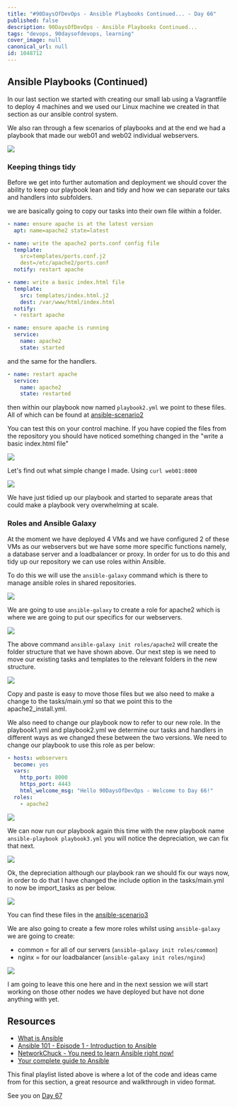 ```yaml
---
title: "#90DaysOfDevOps - Ansible Playbooks Continued... - Day 66"
published: false
description: 90DaysOfDevOps - Ansible Playbooks Continued...
tags: "devops, 90daysofdevops, learning"
cover_image: null
canonical_url: null
id: 1048712
---
```


## Ansible Playbooks (Continued)

In our last section we started with creating our small lab using a Vagrantfile to deploy 4 machines and we used our Linux machine we created in that section as our ansible control system.

We also ran through a few scenarios of playbooks and at the end we had a playbook that made our web01 and web02 individual webservers.

![](Images/Day66_config1.png)

### Keeping things tidy

Before we get into further automation and deployment we should cover the ability to keep our playbook lean and tidy and how we can separate our taks and handlers into subfolders.

we are basically going to copy our tasks into their own file within a folder.

```Yaml
- name: ensure apache is at the latest version
  apt: name=apache2 state=latest

- name: write the apache2 ports.conf config file
  template:
    src=templates/ports.conf.j2
    dest=/etc/apache2/ports.conf
  notify: restart apache

- name: write a basic index.html file
  template:
    src: templates/index.html.j2
    dest: /var/www/html/index.html
  notify:
  - restart apache

- name: ensure apache is running
  service:
    name: apache2
    state: started
```

and the same for the handlers.

```Yaml
- name: restart apache
  service:
    name: apache2
    state: restarted
```

then within our playbook now named `playbook2.yml` we point to these files. All of which can be found at [ansible-scenario2](Days/../Configmgmt/ansible-scenario2/)

You can test this on your control machine. If you have copied the files from the repository you should have noticed something changed in the "write a basic index.html file"

![](Images/Day66_config2.png)

Let's find out what simple change I made. Using `curl web01:8000`

![](Images/Day66_config3.png)

We have just tidied up our playbook and started to separate areas that could make a playbook very overwhelming at scale.

### Roles and Ansible Galaxy

At the moment we have deployed 4 VMs and we have configured 2 of these VMs as our webservers but we have some more specific functions namely, a database server and a loadbalancer or proxy. In order for us to do this and tidy up our repository we can use roles within Ansible.

To do this we will use the `ansible-galaxy` command which is there to manage ansible roles in shared repositories.

![](Images/Day66_config4.png)

We are going to use `ansible-galaxy` to create a role for apache2 which is where we are going to put our specifics for our webservers.

![](Images/Day66_config5.png)

The above command `ansible-galaxy init roles/apache2` will create the folder structure that we have shown above. Our next step is we need to move our existing tasks and templates to the relevant folders in the new structure.

![](Images/Day66_config6.png)

Copy and paste is easy to move those files but we also need to make a change to the tasks/main.yml so that we point this to the apache2_install.yml.

We also need to change our playbook now to refer to our new role. In the playbook1.yml and playbook2.yml we determine our tasks and handlers in different ways as we changed these between the two versions. We need to change our playbook to use this role as per below:

```Yaml
- hosts: webservers
  become: yes
  vars:
    http_port: 8000
    https_port: 4443
    html_welcome_msg: "Hello 90DaysOfDevOps - Welcome to Day 66!"
  roles:
    - apache2
```

![](Images/Day66_config7.png)

We can now run our playbook again this time with the new playbook name `ansible-playbook playbook3.yml` you will notice the depreciation, we can fix that next.

![](Images/Day66_config8.png)

Ok, the depreciation although our playbook ran we should fix our ways now, in order to do that I have changed the include option in the tasks/main.yml to now be import_tasks as per below.

![](Images/Day66_config9.png)

You can find these files in the [ansible-scenario3](Days/Configmgmt/ansible-scenario3)

We are also going to create a few more roles whilst using `ansible-galaxy` we are going to create:

- common = for all of our servers (`ansible-galaxy init roles/common`)
- nginx = for our loadbalancer (`ansible-galaxy init roles/nginx`)

![](Images/Day66_config10.png)

I am going to leave this one here and in the next session we will start working on those other nodes we have deployed but have not done anything with yet.

## Resources

- [What is Ansible](https://www.youtube.com/watch?v=1id6ERvfozo)
- [Ansible 101 - Episode 1 - Introduction to Ansible](https://www.youtube.com/watch?v=goclfp6a2IQ)
- [NetworkChuck - You need to learn Ansible right now!](https://www.youtube.com/watch?v=5hycyr-8EKs&t=955s)
- [Your complete guide to Ansible](https://www.youtube.com/playlist?list=PLnFWJCugpwfzTlIJ-JtuATD2MBBD7_m3u)

This final playlist listed above is where a lot of the code and ideas came from for this section, a great resource and walkthrough in video format.

See you on [Day 67](day67.md)
